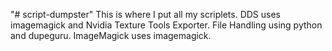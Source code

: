 "# script-dumpster" 
This is where I put all my scriplets.
DDS uses imagemagick and Nvidia Texture Tools Exporter.
File Handling using python and dupeguru.
ImageMagick uses imagemagick.
